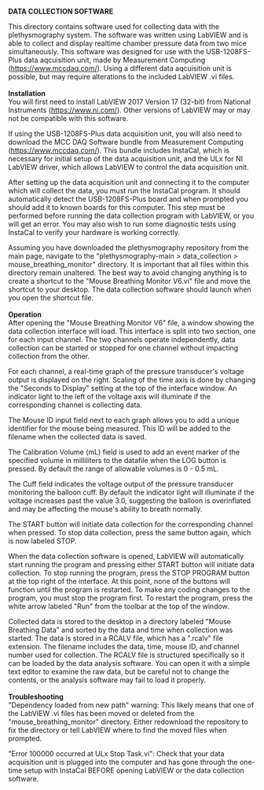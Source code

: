<b>DATA COLLECTION SOFTWARE</b>

This directory contains software used for collecting data with the plethysmography system. The software was written using LabVIEW and is able to collect and display realtime chamber pressure data from two mice simultaneously. This software was designed for use with the USB-1208FS-Plus data aqcuisition unit, made by Measurement Computing (https://www.mccdaq.com/). Using a different data aqcuisition unit is possible, but may require alterations to the included LabVIEW .vi files.
<br>
<br>
<b>Installation</b>
<br>
You will first need to install LabVIEW 2017 Version 17 (32-bit) from National Instruments (https://www.ni.com/). Other versions of LabVIEW may or may not be compatible with this software.

If using the USB-1208FS-Plus data acquisition unit, you will also need to download the MCC DAQ Software bundle from Measurement Computing (https://www.mccdaq.com/). This bundle includes InstaCal, which is necessary for initial setup of the data acquisition unit, and the ULx for NI LabVIEW driver, which allows LabVIEW to control the data acquisition unit.

After setting up the data acquisition unit and connecting it to the computer which will collect the data, you must run the InstaCal program. It should automatically detect the USB-1208FS-Plus board and when prompted you should add it to known boards for this computer. This step must be performed before running the data collection program with LabVIEW, or you will get an error. You may also wish to run some diagnostic tests using InstaCal to verify your hardware is working correctly. 

Assuming you have downloaded the plethysmography repository from the main page, navigate to the "plethysmography-main > data_collection > mouse_breathing_monitor" directory. It is important that all files within this directory remain unaltered. The best way to avoid changing anything is to create a shortcut to the "Mouse Breathing Monitor V6.vi" file and move the shortcut to your desktop. The data collection software should launch when you open the shortcut file.
<br>
<br>
<b>Operation</b>
<br>
After opening the "Mouse Breathing Monitor V6" file, a window showing the data collection interface will load. This interface is split into two section, one for each input channel. The two channels operate independently, data collection can be started or stopped for one channel without impacting collection from the other.

For each channel, a real-time graph of the pressure transducer's voltage output is displayed on the right. Scaling of the time axis is done by changing the "Seconds to Display" setting at the top of the interface window. An indicator light to the left of the voltage axis will illuminate if the corresponding channel is collecting data. 

The Mouse ID input field next to each graph allows you to add a unique identifier for the mouse being measured. This ID will be added to the filename when the collected data is saved. 

The Calibration Volume (mL) field is used to add an event marker of the specified volume in milliliters to the datafile when the LOG button is pressed. By default the range of allowable volumes is 0 - 0.5 mL.

The Cuff field indicates the voltage output of the pressure transducer monitoring the balloon cuff. By default the indicator light will illuminate if the voltage increases past the value 3.0, suggesting the balloon is overinflated and may be affecting the mouse's ability to breath normally.

The START button will initiate data collection for the corresponding channel when pressed. To stop data collection, press the same button again, which is now labeled STOP.

When the data collection software is opened, LabVIEW will automatically start running the program and pressing either START button will initiate data collection. To stop running the program, press the STOP PROGRAM button at the top right of the interface. At this point, none of the buttons will function until the program is restarted. To make any coding changes to the program, you must stop the program first. To restart the program, press the white arrow labeled "Run" from the toolbar at the top of the window.

Collected data is stored to the desktop in a directory labeled "Mouse Breathing Data" and sorted by the data and time when collection was started. The data is stored in a RCALV file, which has a ".rcalv" file extension. The filename includes the data, time, mouse ID, and channel number used for collection. The RCALV file is structured specifically so it can be loaded by the data analysis software. You can open it with a simple text editor to examine the raw data, but be careful not to change the contents, or the analysis software may fail to load it properly.
<br>
<br>
<b>Troubleshooting</b>
<br>
"Dependency loaded from new path" warning: This likely means that one of the LabVIEW .vi files has been moved or deleted from the "mouse_breathing_monitor" directory. Either redownload the repository to fix the directory or tell LabVIEW where to find the moved files when prompted.

"Error 100000 occurred at ULx Stop Task.vi": Check that your data acquisition unit is plugged into the computer and has gone through the one-time setup with InstaCal BEFORE opening LabVIEW or the data collection software.
